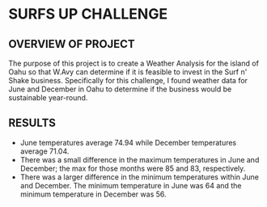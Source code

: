 # SURFS UP CHALLENGE

## OVERVIEW OF PROJECT

  The purpose of this project is to create a Weather Analysis for the island of Oahu
  so that W.Avy can determine if it is feasible to invest in the Surf n' Shake business.
  Specifically for this challenge, I found weather data for June and December in Oahu to determine 
  if the business would be sustainable year-round.
  
  
## RESULTS

- June temperatures average 74.94 while December temperatures average 71.04.
- There was a small difference in the maximum temperatures in June and December; the 
  max for those months were 85 and 83, respectively.
- There was a larger difference in the minimum temperatures within June and December. 
  The minimum temperature in June was 64 and the minimum temperature in December was 56.
  
